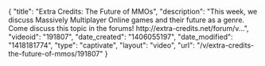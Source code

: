 {
    "title": "Extra Credits: The Future of MMOs",
    "description": "This week, we discuss Massively Multiplayer Online games and their future as a genre. Come discuss this topic in the forums! http:\/\/extra-credits.net\/forum\/v...",
    "videoid": "191807",
    "date_created": "1406055197",
    "date_modified": "1418181774",
    "type": "captivate",
    "layout": "video",
    "url": "\/v\/extra-credits-the-future-of-mmos\/191807"
}